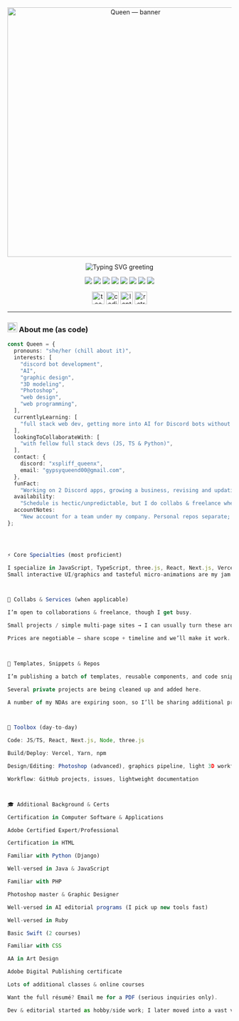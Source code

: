<!-- TOP BANNER (transparent .gif/.apng) -->
<div align="center">
  <img src="https://media.giphy.com/media/JlJJU8Rd2QP4qxjNBc/giphy.gif" alt="Queen — banner" width="560" />
</div>

<!-- COLORED, MOBILE-SAFE TITLE (typing svg renders on desktop & mobile) -->
<p align="center">
  <img
    src="https://readme-typing-svg.demolab.com?font=Fira+Code&weight=600&duration=2800&pause=700&size=26&center=true&vCenter=true&width=720&lines=Heya%2C+I'm+Queen!;Developer+%E2%80%A2+Editor+%E2%80%A2+Designer;Discord+Bots+%7C+AI+%7C+Web+%7C+3D%2Fthree.js"
    alt="Typing SVG greeting"
  />
</p>

<!-- quick tech badges -->
<p align="center">
  <img src="https://img.shields.io/badge/JavaScript-F7DF1E?logo=javascript&logoColor=000" />
  <img src="https://img.shields.io/badge/TypeScript-3178C6?logo=typescript&logoColor=fff" />
  <img src="https://img.shields.io/badge/React-61DAFB?logo=react&logoColor=000" />
  <img src="https://img.shields.io/badge/Next.js-000000?logo=nextdotjs&logoColor=fff" />
  <img src="https://img.shields.io/badge/three.js-000000?logo=threedotjs&logoColor=fff" />
  <img src="https://img.shields.io/badge/Vercel-000000?logo=vercel&logoColor=fff" />
  <img src="https://img.shields.io/badge/Yarn-2C8EBB?logo=yarn&logoColor=fff" />
  <img src="https://img.shields.io/badge/npm-CB3837?logo=npm&logoColor=fff" />
</p>

<!-- animated emoji sprinkles -->
<p align="center">
  <img src="https://media.giphy.com/media/QnZal34ldLmSxO7qqB/giphy.gif" width="28" alt="tech sparkle" />
  <img src="https://media.giphy.com/media/H7AmqyARFEc7S1Smtl/giphy.gif" width="28" alt="coding" />
  <img src="https://media.giphy.com/media/qr3ZyWgwGQjbJ1oSOf/giphy.gif" width="28" alt="laptop" />
  <img src="https://media.giphy.com/media/gGxJ9P0d6S6Kect4Ub/giphy.gif" width="28" alt="retro bubble" />
</p>

---

### <img src="https://media.giphy.com/media/qr3ZyWgwGQjbJ1oSOf/giphy.gif" width="22" alt="laptop" />  About me (as code)
```ts
const Queen = {
  pronouns: "she/her (chill about it)",
  interests: [
    "discord bot development",
    "AI",
    "graphic design",
    "3D modeling",
    "Photoshop",
    "web design",
    "web programming",
  ],
  currentlyLearning: [
    "full stack web dev, getting more into AI for Discord bots without hosted AI services",
  ],
  lookingToCollaborateWith: [
    "with fellow full stack devs (JS, TS & Python)",
  ],
  contact: {
    discord: "xspliff_queenx",
    email: "gypsyqueend00@gmail.com",
  },
  funFact:
    "Working on 2 Discord apps, growing a business, revising and updating company site weekly; JS is my fave for collab-friendly builds, but TS is my all-time fave that has my heart. Editor by passion, dev by love.",
  availability:
    "Schedule is hectic/unpredictable, but I do collabs & freelance when I can.",
  accountNotes:
    "New account for a team under my company. Personal repos separate; many app repos private until publication.",
};




⚡ Core Specialties (most proficient)

I specialize in JavaScript, TypeScript, three.js, React, Next.js, Vercel, Yarn, and npm.
Small interactive UI/graphics and tasteful micro-animations are my jam.. it's all my jam actually but I enjoy that the most lol



🤝 Collabs & Services (when applicable)

I’m open to collaborations & freelance, though I get busy.

Small projects / simple multi-page sites → I can usually turn these around quickly and affordably.

Prices are negotiable — share scope + timeline and we’ll make it work.



🧩 Templates, Snippets & Repos

I’m publishing a batch of templates, reusable components, and code snippets soon.

Several private projects are being cleaned up and added here.

A number of my NDAs are expiring soon, so I’ll be sharing additional projects publicly. Stay tuned.



🧰 Toolbox (day-to-day)

Code: JS/TS, React, Next.js, Node, three.js

Build/Deploy: Vercel, Yarn, npm

Design/Editing: Photoshop (advanced), graphics pipeline, light 3D workflow

Workflow: GitHub projects, issues, lightweight documentation



🎓 Additional Background & Certs

Certification in Computer Software & Applications

Adobe Certified Expert/Professional

Certification in HTML

Familiar with Python (Django)

Well-versed in Java & JavaScript

Familiar with PHP

Photoshop master & Graphic Designer

Well-versed in AI editorial programs (I pick up new tools fast)

Well-versed in Ruby

Basic Swift (2 courses)

Familiar with CSS

AA in Art Design

Adobe Digital Publishing certificate

Lots of additional classes & online courses

Want the full résumé? Email me for a PDF (serious inquiries only).

Dev & editorial started as hobby/side work; I later moved into a vast variety of chaos, my main life passion.